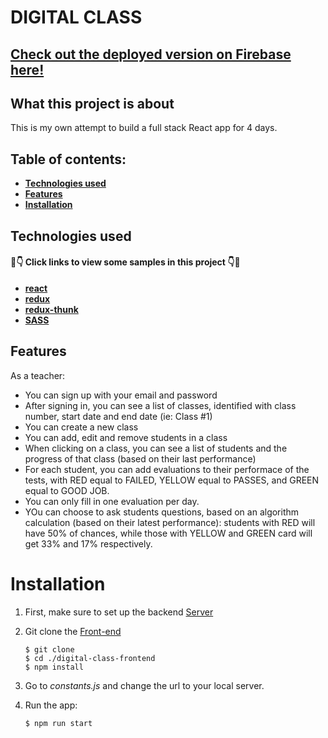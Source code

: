 # DIGITAL CLASS

## [ Check out the deployed version on Firebase here! ](https://digital-class-app-2019.firebaseapp.com/)

## What this project is about

This is my own attempt to build a full stack React app for 4 days.

## Table of contents:

- **[Technologies used](#technologies-used)**
- **[Features](#features)**
- **[Installation](#installation)**

## Technologies used

#### 👀👇 Click links to view some samples in this project 👇👀

- **[react](./src/components/EvaluationPage.js)**
- **[redux](./src/reducers/evaluations.js)**
- **[redux-thunk](./src/actions/students.js)**
- **[SASS](./src/components/SignUp.js)**

## Features

As a teacher:

- You can sign up with your email and password
- After signing in, you can see a list of classes, identified with class number, start date and end date (ie: Class #1)
- You can create a new class
- You can add, edit and remove students in a class
- When clicking on a class, you can see a list of students and the progress of that class (based on their last performance)
- For each student, you can add evaluations to their performace of the tests, with RED equal to FAILED, YELLOW equal to PASSES, and GREEN equal to GOOD JOB.
- You can only fill in one evaluation per day.
- YOu can choose to ask students questions, based on an algorithm calculation (based on their latest performance): students with RED will have 50% of chances, while those with YELLOW and GREEN card will get 33% and 17% respectively.

# Installation

1. First, make sure to set up the backend [Server](https://github.com/dung-phan/digital-class-server)

2. Git clone the [Front-end](https://github.com/dung-phan/digital-class-frontend)
   ```
   $ git clone
   $ cd ./digital-class-frontend
   $ npm install
   ```
3. Go to _constants.js_ and change the url to your local server.

4. Run the app:
   ```
   $ npm run start
   ```
